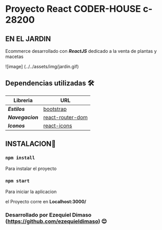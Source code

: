 # Proyecto React  CODER-HOUSE c-28200

## **EN EL JARDIN**

Ecommerce desarrollado con ***_ReactJS_*** dedicado a la venta de plantas y macetas

 ![image] (../../assets/img/jardin.gif)

## Dependencias utilizadas  🛠️
  

|Libreria          |  URL 
|---- | ----- |
|**_Estilos_**           |  [bootstrap](https://getbootstrap.com/) |
|**_Navegacion_**        |  [react-router-dom](https://reactrouter.com/)|
|**_Iconos_**            |  [react-icons](https://react-icons.github.io/react-icons)|


## **INSTALACION**🔧
 ### `npm install`

Para instalar el proyecto  
### `npm start`

Para iniciar la aplicacion


el Proyecto corre  en  **Localhost:3000/**

### Desarrollado por Ezequiel Dimaso (https://github.com/ezequieldimaso) 😊
